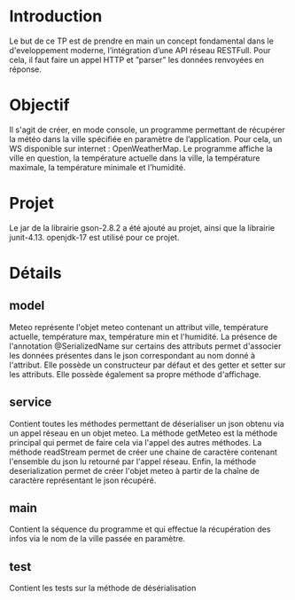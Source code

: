 # Introduction
Le but de ce TP est de prendre en main un concept fondamental dans le d'eveloppement moderne, l’intégration
d’une API réseau RESTFull. Pour cela, il faut faire un appel HTTP et ”parser” les données renvoyées en
réponse.

# Objectif
Il s'agit de créer, en mode console, un programme permettant de récupérer la météo dans la ville spécifiée
en paramètre de l’application. Pour cela, un WS disponible sur internet : OpenWeatherMap. Le programme affiche la ville en question, la 
température actuelle dans la ville, la température maximale, la température minimale et l’humidité.

# Projet
Le jar de la librairie gson-2.8.2 a été ajouté au projet, ainsi que la librairie junit-4.13. openjdk-17 est utilisé pour ce projet.

# Détails
## model
Meteo représente l'objet meteo contenant un attribut ville, température actuelle, température max, température min et l'humidité. La présence de l'annotation @SerializedName sur certains des attributs permet d'associer les données présentes dans le json correspondant au nom donné à l'attribut. Elle possède un constructeur par défaut et des getter et setter sur les attributs. Elle possède également sa propre méthode d'affichage.
## service
Contient toutes les méthodes permettant de déserialiser un json obtenu via un appel réseau en un objet meteo. La méthode getMeteo est la méthode principal qui permet de faire cela via l'appel des autres méthodes. La méthode readStream permet de créer une chaine de caractère contenant l'ensemble du json lu retourné par l'appel réseau. Enfin, la méthode deserialization permet de créer l'objet meteo à partir de la chaîne de caractère représentant le json récupéré. 
## main
Contient la séquence du programme et qui effectue la récupération des infos via le nom de la ville passée en paramètre.
## test
Contient les tests sur la méthode de désérialisation
